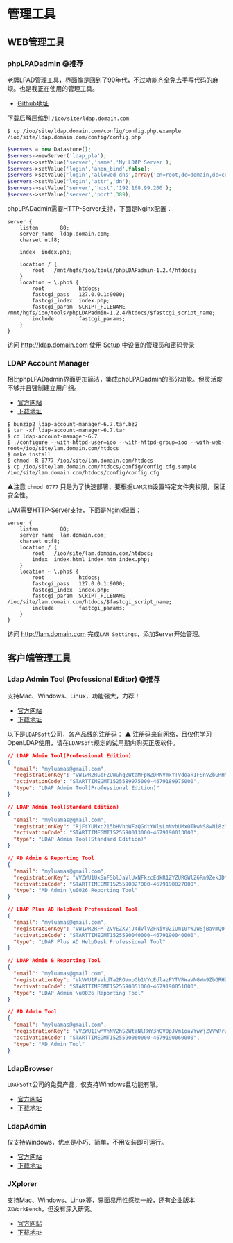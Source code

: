 # 管理工具

## WEB管理工具

### phpLPADadmin 🌞推荐

老牌LPAD管理工具，界面像是回到了90年代，不过功能齐全免去手写代码的麻烦。也是我正在使用的管理工具。

* [Github地址](https://github.com/leenooks/phpLDAPadmin)

下载后解压缩到 `/ioo/site/ldap.domain.com`

```base
$ cp /ioo/site/ldap.domain.com/config/config.php.example /ioo/site/ldap.domain.com/config/config.php
```

```php
$servers = new Datastore();
$servers->newServer('ldap_pla');
$servers->setValue('server','name','My LDAP Server');
$servers->setValue('login','anon_bind',false);
$servers->setValue('login','allowed_dns',array('cn=root,dc=domain,dc=com'));
$servers->setValue('login','attr','dn');
$servers->setValue('server','host','192.168.99.200');
$servers->setValue('server','port',389);
```

phpLPADadmin需要HTTP-Server支持，下面是Nginx配置：

```nginx
server {
    listen       80;
    server_name  ldap.domain.com;
    charset utf8;

    index  index.php;

    location / {
        root   /mnt/hgfs/ioo/tools/phpLDAPadmin-1.2.4/htdocs;
    }
    location ~ \.php$ {
        root           htdocs;
        fastcgi_pass   127.0.0.1:9000;
        fastcgi_index  index.php;
        fastcgi_param  SCRIPT_FILENAME  /mnt/hgfs/ioo/tools/phpLDAPadmin-1.2.4/htdocs/$fastcgi_script_name;
        include        fastcgi_params;
    }
}
```

访问 http://ldap.domain.com 使用 [Setup](Setup.md) 中设置的管理员和密码登录

### LDAP Account Manager

相比phpLPADadmin界面更加简洁，集成phpLPADadmin的部分功能。但灵活度不够并且强制建立用户组。

* [官方网站](https://www.ldap-account-manager.org/lamcms)
* [下载地址](https://www.ldap-account-manager.org/lamcms/releases)

```base
$ bunzip2 ldap-account-manager-6.7.tar.bz2
$ tar -xf ldap-account-manager-6.7.tar
$ cd ldap-account-manager-6.7
$ ./configure --with-httpd-user=ioo --with-httpd-group=ioo --with-web-root=/ioo/site/lam.domain.com/htdocs
$ make install
$ chmod -R 0777 /ioo/site/lam.domain.com/htdocs
$ cp /ioo/site/lam.domain.com/htdocs/config/config.cfg.sample /ioo/site/lam.domain.com/htdocs/config/config.cfg
```
⚠️注意 `chmod 0777` 只是为了快速部署，要根据`LAM文档`设置特定文件夹权限，保证安全性。

LAM需要HTTP-Server支持，下面是Nginx配置：

```nginx
server {
    listen       80;
    server_name  lam.domain.com;
    charset utf8;
    location / {
        root   /ioo/site/lam.domain.com/htdocs;
        index  index.html index.htm index.php;
    }
    location ~ \.php$ {
        root           htdocs;
        fastcgi_pass   127.0.0.1:9000;
        fastcgi_index  index.php;
        fastcgi_param  SCRIPT_FILENAME  /ioo/site/lam.domain.com/htdocs/$fastcgi_script_name;
        include        fastcgi_params;
    }
}
```

访问 http://lam.domain.com 完成`LAM Settings`，添加Server开始管理。

## 客户端管理工具

### Ldap Admin Tool (Professional Editor) 🌞推荐

支持Mac、Windows、Linux，功能强大，力荐！

* [官方网站](https://www.ldapsoft.com)
* [下载地址](https://www.ldapsoft.com/ldapbrowserfree.html)

以下是`LDAPSoft`公司，各产品线的注册码：
⚠️ 注册码来自网络，且仅供学习OpenLDAP使用，请在`LDAPSoft`规定的试用期内购买正版软件。

```json
// LDAP Admin Tool(Professional Edition)
{
  "email": "myluamas@gmail.com",
  "registrationKey": "VW1wR2RGbFZUWGhqZWtaMFpWZDRNVmxYTVdoak1FSnVZbGRHY0dKRE5XcGlNakZFVFZSck5VOVVRVEZNZWtFeVRIcE5kMDFVWnowPQ==",
  "activationCode": "STARTTIMEGMT1525589975000-4679189975000",
  "type": "LDAP Admin Tool(Professional Edition)"
}

// LDAP Admin Tool(Standard Edition)
{
  "email": "myluamas@gmail.com",
  "registrationKey": "RjFtYUMxc215bHVhbWFzQGdtYWlsLmNvbUMxOTkwNS8wNi8zMDE4",
  "activationCode": "STARTTIMEGMT1525590013000-4679190013000",
  "type": "LDAP Admin Tool(Standard Edition)"
}

// AD Admin & Reporting Tool
{
  "email": "myluamas@gmail.com",
  "registrationKey": "VVZWU1UxSnFSblJaVlUxNFkzcEdkR1ZYZURGWlZ6Rm9ZekJDYm1KWFJuQmlRelZxWWpJeFFsSkdTa1JOVkdzMVQxUkJNVXg2UVRKTWVrMTNUVlJuUFE9PQ==",
  "activationCode": "STARTTIMEGMT1525590027000-4679190027000",
  "type": "AD Admin \u0026 Reporting Tool"
}

// LDAP Plus AD HelpDesk Professional Tool
{
  "email": "myluamas@gmail.com",
  "registrationKey": "VW1wR2RFMTZVVEZXVjJ4dVlVZFNiV0ZIUm10YWJWSjBaVmQ0TVZsWE1XaGpNRUp1WWxkR2NHSkROV3BpTWpBeVRqQm9TV1JZYkd0VFIxWnpZMFJCTVV4NlFUSk1lazEzVFZSblBRPT0=",
  "activationCode": "STARTTIMEGMT1525590040000-4679190040000",
  "type": "LDAP Plus AD HelpDesk Professional Tool"
}

// LDAP Admin & Reporting Tool
{
  "email": "myluamas@gmail.com",
  "registrationKey": "VkVWU1FsVkdTa2ROVnpGb1VYcEdlazFYTVRWaVNGWm9ZbGRHZWxGSFpIUlpWMnh6VEcxT2RtSlZlRVZSVmtKVFVYcEZOVTlVYTNkT1V6aDNUbWs0ZWsxRVJUUT0=",
  "activationCode": "STARTTIMEGMT1525590051000-4679190051000",
  "type": "LDAP Admin \u0026 Reporting Tool"
}

// AD Admin Tool
{
  "email": "myluamas@gmail.com",
  "registrationKey": "VVZWU1IwMVhNV2hSZWtaNlRWY3hOV0pJVm1oaVYwWjZVVWRrZEZsWGJITk1iVTUyWWxWR1JWRjZSVFZQVkd0M1RsTTRkMDVwT0hwTlJFVTA=",
  "activationCode": "STARTTIMEGMT1525590060000-4679190060000",
  "type": "AD Admin Tool"
}
```

### LdapBrowser

`LDAPSoft`公司的免费产品，仅支持Windows且功能有限。

* [官方网站](https://www.ldapsoft.com)
* [下载地址](https://www.ldapsoft.com/ldapbrowserfree.html)

### LdapAdmin

仅支持Windows，优点是小巧、简单，不用安装即可运行。

* [官方网站](http://www.ldapadmin.org)
* [下载地址](http://www.ldapadmin.org/download/ldapadmin.html)

### JXplorer

支持Mac、Windows、Linux等，界面易用性感觉一般，还有企业版本`JXWorkBench`，但没有深入研究。

* [官方网站](http://www.jxplorer.org)
* [下载地址](http://www.jxplorer.org/downloads/users.html)

